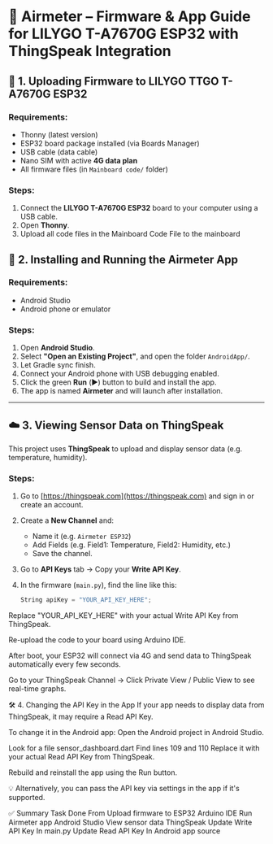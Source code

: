 # 📡 Airmeter – Firmware & App Guide for LILYGO T-A7670G ESP32 with ThingSpeak Integration

## 🔧 1. Uploading Firmware to LILYGO TTGO T-A7670G ESP32

### Requirements:
- Thonny (latest version)
- ESP32 board package installed (via Boards Manager)
- USB cable (data cable)
- Nano SIM with active **4G data plan**
- All firmware files (in `Mainboard code/` folder)

### Steps:
1. Connect the **LILYGO T-A7670G ESP32** board to your computer using a USB cable.
2. Open **Thonny**.
3. Upload all code files in the Mainboard Code File to the mainboard
## 📲 2. Installing and Running the Airmeter App

### Requirements:
- Android Studio
- Android phone or emulator

### Steps:
1. Open **Android Studio**.
2. Select **"Open an Existing Project"**, and open the folder `AndroidApp/`.
3. Let Gradle sync finish.
4. Connect your Android phone with USB debugging enabled.
5. Click the green **Run** (▶️) button to build and install the app.
6. The app is named **Airmeter** and will launch after installation.

---

## ☁️ 3. Viewing Sensor Data on ThingSpeak

This project uses **ThingSpeak** to upload and display sensor data (e.g. temperature, humidity).

### Steps:
1. Go to [https://thingspeak.com](https://thingspeak.com) and sign in or create an account.
2. Create a **New Channel** and:
   - Name it (e.g. `Airmeter ESP32`)
   - Add Fields (e.g. Field1: Temperature, Field2: Humidity, etc.)
   - Save the channel.
3. Go to **API Keys** tab → Copy your **Write API Key**.

4. In the firmware (`main.py`), find the line like this:
   ```cpp
   String apiKey = "YOUR_API_KEY_HERE";
Replace "YOUR_API_KEY_HERE" with your actual Write API Key from ThingSpeak.

Re-upload the code to your board using Arduino IDE.

After boot, your ESP32 will connect via 4G and send data to ThingSpeak automatically every few seconds.

Go to your ThingSpeak Channel → Click Private View / Public View to see real-time graphs.

🛠 4. Changing the API Key in the App
If your app needs to display data from ThingSpeak, it may require a Read API Key.

To change it in the Android app:
Open the Android project in Android Studio.

Look for a file sensor_dashboard.dart
Find lines 109 and 110
Replace it with your actual Read API Key from ThingSpeak.

Rebuild and reinstall the app using the Run button.

💡 Alternatively, you can pass the API key via settings in the app if it's supported.

✅ Summary
Task	Done From
Upload firmware to ESP32	Arduino IDE
Run Airmeter app	Android Studio
View sensor data	ThingSpeak
Update Write API Key	In main.py
Update Read API Key	In Android app source

